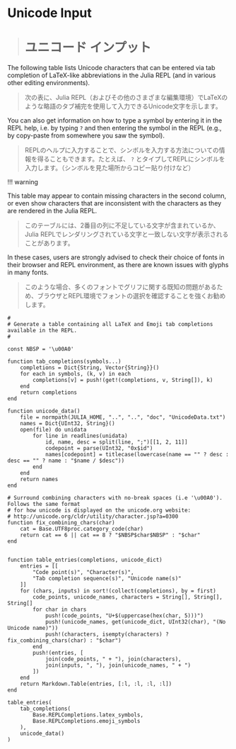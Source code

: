 <!-- Start -->

# Unicode Input
> # ユニコード インプット

<!-- End -->
<!-- Start -->
The following table lists Unicode characters that can be entered via tab completion of LaTeX-like abbreviations in the Julia REPL (and in various other editing environments).  
> 次の表に、Julia REPL（およびその他のさまざまな編集環境）でLaTeXのような略語のタブ補完を使用して入力できるUnicode文字を示します。
<!-- End -->
<!-- Start -->
You can also get information on how to type a symbol by entering it in the REPL help, i.e. by typing `?` and then entering the symbol in the REPL (e.g., by copy-paste from somewhere you saw the symbol).
> REPLのヘルプに入力することで、シンボルを入力する方法についての情報を得ることもできます。たとえば、 `?` とタイプしてREPLにシンボルを入力します。（シンボルを見た場所からコピー貼り付けなど）
<!-- End -->

!!! warning

<!-- Start -->
   This table may appear to contain missing characters in the second column, or even show characters that are inconsistent with the characters as they are rendered in the Julia REPL. 
   > このテーブルには、2番目の列に不足している文字が含まれているか、Julia REPLでレンダリングされている文字と一致しない文字が表示されることがあります。
<!-- End -->
<!-- Start -->
   In these cases, users are strongly advised to check their choice of fonts in their browser and REPL environment, as there are known issues with glyphs in many fonts.
   > このような場合、多くのフォントでグリフに関する既知の問題があるため、ブラウザとREPL環境でフォントの選択を確認することを強くお勧めします。
<!-- End -->
<!-- Start -->

```@eval
#
# Generate a table containing all LaTeX and Emoji tab completions available in the REPL.
#

const NBSP = '\u00A0'

function tab_completions(symbols...)
    completions = Dict{String, Vector{String}}()
    for each in symbols, (k, v) in each
        completions[v] = push!(get!(completions, v, String[]), k)
    end
    return completions
end

function unicode_data()
    file = normpath(JULIA_HOME, "..", "..", "doc", "UnicodeData.txt")
    names = Dict{UInt32, String}()
    open(file) do unidata
        for line in readlines(unidata)
            id, name, desc = split(line, ";")[[1, 2, 11]]
            codepoint = parse(UInt32, "0x$id")
            names[codepoint] = titlecase(lowercase(name == "" ? desc : desc == "" ? name : "$name / $desc"))
        end
    end
    return names
end

# Surround combining characters with no-break spaces (i.e '\u00A0'). Follows the same format
# for how unicode is displayed on the unicode.org website:
# http://unicode.org/cldr/utility/character.jsp?a=0300
function fix_combining_chars(char)
    cat = Base.UTF8proc.category_code(char)
    return cat == 6 || cat == 8 ? "$NBSP$char$NBSP" : "$char"
end


function table_entries(completions, unicode_dict)
    entries = [[
        "Code point(s)", "Character(s)",
        "Tab completion sequence(s)", "Unicode name(s)"
    ]]
    for (chars, inputs) in sort!(collect(completions), by = first)
        code_points, unicode_names, characters = String[], String[], String[]
        for char in chars
            push!(code_points, "U+$(uppercase(hex(char, 5)))")
            push!(unicode_names, get(unicode_dict, UInt32(char), "(No Unicode name)"))
            push!(characters, isempty(characters) ? fix_combining_chars(char) : "$char")
        end
        push!(entries, [
            join(code_points, " + "), join(characters),
            join(inputs, ", "), join(unicode_names, " + ")
        ])
    end
    return Markdown.Table(entries, [:l, :l, :l, :l])
end

table_entries(
    tab_completions(
        Base.REPLCompletions.latex_symbols,
        Base.REPLCompletions.emoji_symbols
    ),
    unicode_data()
)
```
